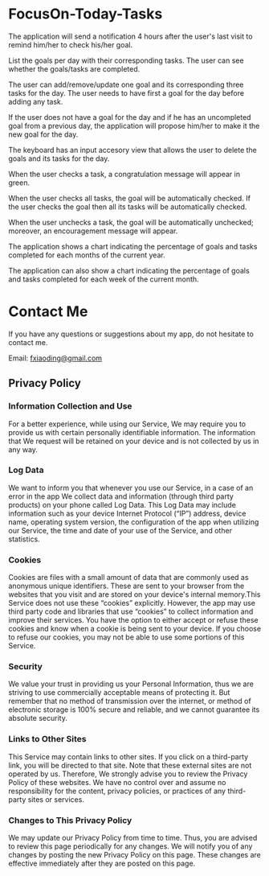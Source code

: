 # FocusOn-Today-Tasks

The application will send a notification 4 hours after the user's last visit to remind him/her to check his/her goal.

List the goals per day with their corresponding tasks. The user can see whether the goals/tasks are completed.

The user can add/remove/update one goal and its corresponding three tasks for the day. The user needs to have first a goal for the day before adding any task.

If the user does not have a goal for the day and if he has an uncompleted goal from a previous day, the application will propose him/her to make it the new goal for the day.

The keyboard has an input accesory view that allows the user to delete the goals and its tasks for the day.

When the user checks a task, a congratulation message will appear in green.

When the user checks all tasks, the goal will be automatically checked.
If the user checks the goal then all its tasks will be automatically checked.

When the user unchecks a task, the goal will be automatically unchecked; moreover, an encouragement message will appear.

The application shows a chart indicating the percentage of goals and tasks completed for each months of the current year.

The application can also show a chart indicating the percentage of goals and tasks completed for each week of the current month.


# Contact Me

If you have any questions or suggestions about my app, do not hesitate to contact me.

Email: fxiaoding@gmail.com



## Privacy Policy

### Information Collection and Use

For a better experience, while using our Service, We may require you to provide us with certain personally identifiable information. The information that We request will be retained on your device and is not collected by us in any way.

### Log Data 

We want to inform you that whenever you use our Service, in a case of an error in the app We collect data and information (through third party products) on your phone called Log Data. This Log Data may include information such as your device Internet Protocol (“IP”) address, device name, operating system version, the configuration of the app when utilizing our Service, the time and date of your use of the Service, and other statistics.

### Cookies

Cookies are files with a small amount of data that are commonly used as anonymous unique identifiers. These are sent to your browser from the websites that you visit and are stored on your device's internal memory.This Service does not use these “cookies” explicitly. However, the app may use third party code and libraries that use “cookies” to collect information and improve their services. You have the option to either accept or refuse these cookies and know when a cookie is being sent to your device. If you choose to refuse our cookies, you may not be able to use some portions of this Service.

### Security

We value your trust in providing us your Personal Information, thus we are striving to use commercially acceptable means of protecting it. But remember that no method of transmission over the internet, or method of electronic storage is 100% secure and reliable, and we cannot guarantee its absolute security.

### Links to Other Sites

This Service may contain links to other sites. If you click on a third-party link, you will be directed to that site. Note that these external sites are not operated by us. Therefore, We strongly advise you to review the Privacy Policy of these websites. We have no control over and assume no responsibility for the content, privacy policies, or practices of any third-party sites or services.

### Changes to This Privacy Policy

We may update our Privacy Policy from time to time. Thus, you are advised to review this page periodically for any changes. We will notify you of any changes by posting the new Privacy Policy on this page. These changes are effective immediately after they are posted on this page.
